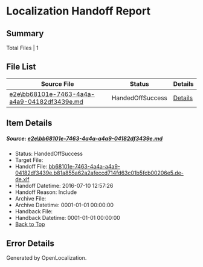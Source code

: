 # <a name='report-top'></a> Localization Handoff Report

## Summary
 Total Files | 1

## File List
 Source File | Status | Details 
 ----------- | ------ | ------- 
 [e2e\bb68101e-7463-4a4a-a4a9-04182df3439e.md](https://github.com/OpenLocalizationTestOrg/oltest/blob/972f248443a4840eabbd67574c1a286103291307/e2e/bb68101e-7463-4a4a-a4a9-04182df3439e.md) | HandedOffSuccess | [Details](#e6942256cb3de10d1c945e7a74aad813ddb2de046)

## Item Details
##### <a name='e6942256cb3de10d1c945e7a74aad813ddb2de046'></a> Source: [e2e\bb68101e-7463-4a4a-a4a9-04182df3439e.md](https://github.com/OpenLocalizationTestOrg/oltest/blob/972f248443a4840eabbd67574c1a286103291307/e2e/bb68101e-7463-4a4a-a4a9-04182df3439e.md)
* Status: HandedOffSuccess
* Target File: 
* Handoff File: [bb68101e-7463-4a4a-a4a9-04182df3439e.b81a855a62a2afeccd714fd63c01b5fcb00206e5.de-de.xlf](https://github.com/OpenLocalizationTestOrg/olhandoff-e2e/blob/9345fc5e4ddddee0e1f0472884e02f223e293bd7/ol-handoff/OpenLocalizationTestOrg/oltest-dede-fly/ci/ht/bb68101e-7463-4a4a-a4a9-04182df3439e.b81a855a62a2afeccd714fd63c01b5fcb00206e5.de-de.xlf)
* Handoff Datetime: 2016-07-10 12:57:26
* Handoff Reason: Include
* Archive File: 
* Archive Datetime: 0001-01-01 00:00:00
* Handback File: 
* Handback Datetime: 0001-01-01 00:00:00
* [Back to Top](#report-top)


## Error Details

Generated by OpenLocalization.
